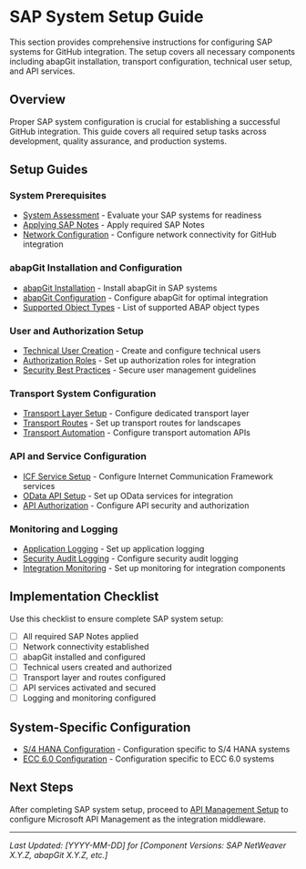 # SAP System Setup Guide

This section provides comprehensive instructions for configuring SAP systems for GitHub integration. The setup covers all necessary components including abapGit installation, transport configuration, technical user setup, and API services.

## Overview

Proper SAP system configuration is crucial for establishing a successful GitHub integration. This guide covers all required setup tasks across development, quality assurance, and production systems.

## Setup Guides

### System Prerequisites

* [System Assessment](./system-assessment.md) - Evaluate your SAP systems for readiness
* [Applying SAP Notes](./sap-notes-implementation.md) - Apply required SAP Notes
* [Network Configuration](./network-setup.md) - Configure network connectivity for GitHub integration

### abapGit Installation and Configuration

* [abapGit Installation](./abapgit-installation.md) - Install abapGit in SAP systems
* [abapGit Configuration](./abapgit-config.md) - Configure abapGit for optimal integration
* [Supported Object Types](./supported-objects.md) - List of supported ABAP object types

### User and Authorization Setup

* [Technical User Creation](./technical-user.md) - Create and configure technical users
* [Authorization Roles](./authorization-roles.md) - Set up authorization roles for integration
* [Security Best Practices](./security-practices.md) - Secure user management guidelines

### Transport System Configuration

* [Transport Layer Setup](./transport-layer.md) - Configure dedicated transport layer
* [Transport Routes](./transport-routes.md) - Set up transport routes for landscapes
* [Transport Automation](./transport-automation.md) - Configure transport automation APIs

### API and Service Configuration

* [ICF Service Setup](./icf-service.md) - Configure Internet Communication Framework services
* [OData API Setup](./odata-api.md) - Set up OData services for integration
* [API Authorization](./api-authorization.md) - Configure API security and authorization

### Monitoring and Logging

* [Application Logging](./application-logging.md) - Set up application logging
* [Security Audit Logging](./security-audit-log.md) - Configure security audit logging
* [Integration Monitoring](./monitoring-setup.md) - Set up monitoring for integration components

## Implementation Checklist

Use this checklist to ensure complete SAP system setup:

- [ ] All required SAP Notes applied
- [ ] Network connectivity established
- [ ] abapGit installed and configured
- [ ] Technical users created and authorized
- [ ] Transport layer and routes configured
- [ ] API services activated and secured
- [ ] Logging and monitoring configured

## System-Specific Configuration

* [S/4 HANA Configuration](./s4hana-config.md) - Configuration specific to S/4 HANA systems
* [ECC 6.0 Configuration](./ecc-config.md) - Configuration specific to ECC 6.0 systems

## Next Steps

After completing SAP system setup, proceed to [API Management Setup](../apim-setup/index.md) to configure Microsoft API Management as the integration middleware.

---

*Last Updated: [YYYY-MM-DD] for [Component Versions: SAP NetWeaver X.Y.Z, abapGit X.Y.Z, etc.]*
